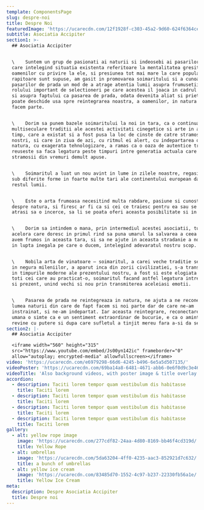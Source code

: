 ```yaml
---
template: ComponentsPage
slug: despre-noi
title: Despre Noi
featuredImage: 'https://ucarecdn.com/12f1928f-c303-45a2-9d60-624f6364ce3b/'
subtitle: Asociatia Accipiter
section1: >-
  ## Asociatia Accipiter


  \    Suntem un grup de pasionati ai naturii si indeosebi ai pasarilor de prada
  care intelegind situatia existenta referitoare la mentalitatea gresita a
  oamenilor cu privire la ele, si presiunea tot mai mare la care populatiile de
  rapitoare sunt supuse, am gasit in promovarea soimaritului si a cunoasterii
  pasarilor de prada un mod de a atrage atentia lumii asupra frumusetii lor, a
  rolului important de selectioneri pe care acestea il joaca in cadrul naturii,
  si asupra faptului ca pasarea de prada, odata devenita aliat si prieten, ne
  poate deschide usa spre reintegrarea noastra, a oamenilor, in natura din care
  facem parte.


  \    Dorim sa punem bazele soimaritului la noi in tara, ca o continuare a unei
  multiseculare traditii ale acestei activitati cinegetice si arte in acelasi
  timp, care a existat si a fost pusa la loc de cinste de catre stramosii
  nostri, si care in ziua de azi, cu ritmul ei alert, cu indepartarea omului de
  natura, cu exagerata tehnologizare, a ramas ca o oaza de autentice trairi care
  reuseste sa faca legatura peste timpuri intre generatia actuala care suntem si
  stramosii din vremuri demult apuse.


  \    Soimaritul a luat un nou avint in lume in zilele noastre, regasindu-se
  sub diferite forme in foarte multe tari ale continentului european dar si in
  restul lumii.


  \    Este o arta frumoasa necesitind multa rabdare, pasiune si cunostinte
  despre natura, si firesc ar fi ca si cei ce traiesc pentru ea sau se simt
  atrasi sa o incerce, sa li se poata oferi aceasta posibilitate si in Romania.


  \    Dorim sa intindem o mana, prin intermediul acestei asociatii, tuturor
  acelora care doresc in primul rind sa puna umarul la salvarea a ceea ce mai
  avem frumos in aceasta tara, si sa ne ajute in aceasta stradanie a noastra, si
  in lupta inegala pe care o ducem, intelegind adevaratul nostru scop.


  \    Nobila arta de vinatoare – soimaritul, a carei veche traditie se pierde
  in negura mileniilor, a aparut inca din zorii civilizatiei, s-a transmis pana
  in timpurile moderne ale prezentului nostru, a fost si este elogiata de catre
  toti cei care au practicat-o, soimaritul facand astfel legatura intre trecut
  si prezent, unind vechi si nou prin transmiterea aceleiasi emotii.


  \    Pasarea de prada ne reintegreaza in natura, ne ajuta a ne reconecta cu
  lumea naturii din care de fapt facem si noi parte dar de care ne-am
  instrainat, si ne-am indepartat. Iar aceasta reintegrare, reconectare, fiinta
  umana o simte ca e un sentiment extraordinar de bucurie, e ca o amintire ce
  revine cu putere si dupa care sufletul a tinjit mereu fara a-si da seama.
section2: |-
  ## Asociatia Accipiter

  <iframe width="560" height="315"
  src="https://www.youtube.com/embed/Js00yn142ic" frameborder="0"
  allow="autoplay; encrypted-media" allowfullscreen></iframe>
video: 'https://ucarecdn.com/e6979298-66d6-4245-b496-6e5a5d507135/'
videoPoster: 'https://ucarecdn.com/69ba14a8-6481-4671-abb6-0e6f0d9c3e46/'
videoTitle: 'Also background videos, with poster image & title overlay.'
accordion:
  - description: Taciti lorem tempor quam vestibulum dis habitasse
    title: Taciti lorem
  - description: Taciti lorem tempor quam vestibulum dis habitasse
    title: Taciti lorem
  - description: Taciti lorem tempor quam vestibulum dis habitasse
    title: Taciti lorem
  - description: Taciti lorem tempor quam vestibulum dis habitasse
    title: Taciti lorem
gallery:
  - alt: yellow rope image
    image: 'https://ucarecdn.com/277cdf82-24aa-4d80-8169-bb46f4cd319d/'
    title: Yellow Rope
  - alt: umbrellas
    image: 'https://ucarecdn.com/5da63204-4ff0-4235-aac3-852921d7c632/'
    title: a bunch of umbrellas
  - alt: yellow ice cream
    image: 'https://ucarecdn.com/83485d70-1552-4c97-b237-22330fb56a1e/'
    title: Yellow Ice Cream
meta:
  description: Despre Asociatia Accipiter
  title: Despre noi
---
```


